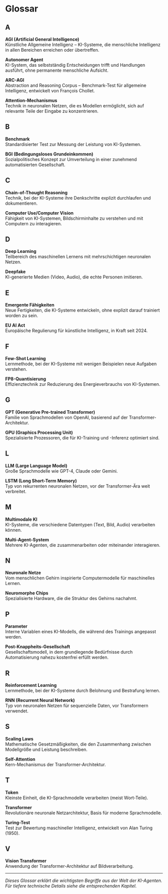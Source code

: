 # Glossar

## A

**AGI (Artificial General Intelligence)**  
Künstliche Allgemeine Intelligenz – KI-Systeme, die menschliche Intelligenz in allen Bereichen erreichen oder übertreffen.

**Autonomer Agent**  
KI-System, das selbstständig Entscheidungen trifft und Handlungen ausführt, ohne permanente menschliche Aufsicht.

**ARC-AGI**  
Abstraction and Reasoning Corpus – Benchmark-Test für allgemeine Intelligenz, entwickelt von François Chollet.

**Attention-Mechanismus**  
Technik in neuronalen Netzen, die es Modellen ermöglicht, sich auf relevante Teile der Eingabe zu konzentrieren.

## B

**Benchmark**  
Standardisierter Test zur Messung der Leistung von KI-Systemen.

**BGI (Bedingungsloses Grundeinkommen)**  
Sozialpolitisches Konzept zur Umverteilung in einer zunehmend automatisierten Gesellschaft.

## C

**Chain-of-Thought Reasoning**  
Technik, bei der KI-Systeme ihre Denkschritte explizit durchlaufen und dokumentieren.

**Computer Use/Computer Vision**  
Fähigkeit von KI-Systemen, Bildschirminhalte zu verstehen und mit Computern zu interagieren.

## D

**Deep Learning**  
Teilbereich des maschinellen Lernens mit mehrschichtigen neuronalen Netzen.

**Deepfake**  
KI-generierte Medien (Video, Audio), die echte Personen imitieren.

## E

**Emergente Fähigkeiten**  
Neue Fertigkeiten, die KI-Systeme entwickeln, ohne explizit darauf trainiert worden zu sein.

**EU AI Act**  
Europäische Regulierung für künstliche Intelligenz, in Kraft seit 2024.

## F

**Few-Shot Learning**  
Lernmethode, bei der KI-Systeme mit wenigen Beispielen neue Aufgaben verstehen.

**FP8-Quantisierung**  
Effizienztechnik zur Reduzierung des Energieverbrauchs von KI-Systemen.

## G

**GPT (Generative Pre-trained Transformer)**  
Familie von Sprachmodellen von OpenAI, basierend auf der Transformer-Architektur.

**GPU (Graphics Processing Unit)**  
Spezialisierte Prozessoren, die für KI-Training und -Inferenz optimiert sind.

## L

**LLM (Large Language Model)**  
Große Sprachmodelle wie GPT-4, Claude oder Gemini.

**LSTM (Long Short-Term Memory)**  
Typ von rekurrenten neuronalen Netzen, vor der Transformer-Ära weit verbreitet.

## M

**Multimodale KI**  
KI-Systeme, die verschiedene Datentypen (Text, Bild, Audio) verarbeiten können.

**Multi-Agent-System**  
Mehrere KI-Agenten, die zusammenarbeiten oder miteinander interagieren.

## N

**Neuronale Netze**  
Vom menschlichen Gehirn inspirierte Computermodelle für maschinelles Lernen.

**Neuromorphe Chips**  
Spezialisierte Hardware, die die Struktur des Gehirns nachahmt.

## P

**Parameter**  
Interne Variablen eines KI-Modells, die während des Trainings angepasst werden.

**Post-Knappheits-Gesellschaft**  
Gesellschaftsmodell, in dem grundlegende Bedürfnisse durch Automatisierung nahezu kostenfrei erfüllt werden.

## R

**Reinforcement Learning**  
Lernmethode, bei der KI-Systeme durch Belohnung und Bestrafung lernen.

**RNN (Recurrent Neural Network)**  
Typ von neuronalen Netzen für sequenzielle Daten, vor Transformern verwendet.

## S

**Scaling Laws**  
Mathematische Gesetzmäßigkeiten, die den Zusammenhang zwischen Modellgröße und Leistung beschreiben.

**Self-Attention**  
Kern-Mechanismus der Transformer-Architektur.

## T

**Token**  
Kleinste Einheit, die KI-Sprachmodelle verarbeiten (meist Wort-Teile).

**Transformer**  
Revolutionäre neuronale Netzarchitektur, Basis für moderne Sprachmodelle.

**Turing-Test**  
Test zur Bewertung maschineller Intelligenz, entwickelt von Alan Turing (1950).

## V

**Vision Transformer**  
Anwendung der Transformer-Architektur auf Bildverarbeitung.

---

*Dieses Glossar erklärt die wichtigsten Begriffe aus der Welt der KI-Agenten. Für tiefere technische Details siehe die entsprechenden Kapitel.*